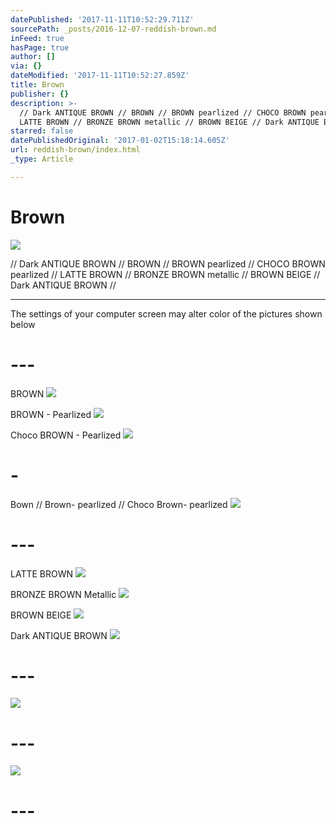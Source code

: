 ```yaml
---
datePublished: '2017-11-11T10:52:29.711Z'
sourcePath: _posts/2016-12-07-reddish-brown.md
inFeed: true
hasPage: true
author: []
via: {}
dateModified: '2017-11-11T10:52:27.859Z'
title: Brown
publisher: {}
description: >-
  // Dark ANTIQUE BROWN // BROWN // BROWN pearlized // CHOCO BROWN pearlized //
  LATTE BROWN // BRONZE BROWN metallic // BROWN BEIGE // Dark ANTIQUE BROWN //
starred: false
datePublishedOriginal: '2017-01-02T15:18:14.605Z'
url: reddish-brown/index.html
_type: Article

---
```

# Brown
![](https://the-grid-user-content.s3-us-west-2.amazonaws.com/e71dbc5f-32f2-4e9d-a1ee-2673b698f9fb.jpg)

// Dark ANTIQUE BROWN // BROWN // BROWN pearlized // CHOCO BROWN pearlized // LATTE BROWN // BRONZE BROWN metallic // BROWN BEIGE // Dark ANTIQUE BROWN //

---

The settings of your computer screen may alter color of the pictures shown below

# ---

BROWN
![](https://the-grid-user-content.s3-us-west-2.amazonaws.com/5859fe0b-e941-47d0-92c3-240281a79dd5.jpg)

BROWN - Pearlized
![](https://the-grid-user-content.s3-us-west-2.amazonaws.com/8012ee02-a08f-4f0d-affc-1a3c4e7f2137.jpg)

Choco BROWN - Pearlized
![](https://the-grid-user-content.s3-us-west-2.amazonaws.com/40a9d525-a733-46de-8d8f-8ff2e06c399a.jpg)

# -

Bown // Brown- pearlized // Choco Brown- pearlized
![](https://the-grid-user-content.s3-us-west-2.amazonaws.com/a90c5db1-b6e7-4984-b7ec-72f7449045e4.jpg)

# ---

LATTE BROWN
![](https://the-grid-user-content.s3-us-west-2.amazonaws.com/1e3cd340-5762-49c7-b411-637a6e3ce353.jpg)

BRONZE BROWN Metallic
![](https://the-grid-user-content.s3-us-west-2.amazonaws.com/8e85d279-3d91-4846-af13-f9119a1a3089.jpg)

BROWN BEIGE
![](https://the-grid-user-content.s3-us-west-2.amazonaws.com/8b4dbbd0-27ef-4807-802c-efe56382daf9.jpg)

Dark ANTIQUE BROWN
![](https://the-grid-user-content.s3-us-west-2.amazonaws.com/a019b616-176f-4cb2-b3c9-9d999b752d3d.jpg)

# ---
![](https://the-grid-user-content.s3-us-west-2.amazonaws.com/04a2833e-fe60-4153-acbb-bce64d0ffb4f.jpg)

# ---
![](https://the-grid-user-content.s3-us-west-2.amazonaws.com/3a22abd5-8d20-4960-a1c9-fadcfbe3d192.jpg)

# ---